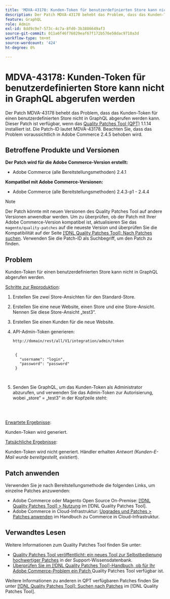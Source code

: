 ```yaml
---
title: 'MDVA-43178: Kunden-Token für benutzerdefinierten Store kann nicht in GraphQL abgerufen werden'
description: Der Patch MDVA-43178 behebt das Problem, dass das Kunden-Token für einen benutzerdefinierten Store nicht in GraphQL abgerufen werden kann. Dieser Patch ist verfügbar, wenn das [Quality Patches Tool (QPT)](https://experienceleague.adobe.com/de/docs/commerce-operations/tools/quality-patches-tool/quality-patches-tool-to-self-serve-quality-patches) 1.1.14 installiert ist. Die Patch-ID lautet MDVA-43178. Beachten Sie, dass das Problem voraussichtlich in Adobe Commerce 2.4.5 behoben wird.
feature: GraphQL
role: Admin
exl-id: 8dd9c9e7-573c-4c7a-8fd0-3b3886649af3
source-git-commit: 011a6f46f76029eaf67f172b576e58dac9710a3d
workflow-type: tm+mt
source-wordcount: '424'
ht-degree: 0%

---
```


# MDVA-43178: Kunden-Token für benutzerdefinierten Store kann nicht in GraphQL abgerufen werden

Der Patch MDVA-43178 behebt das Problem, dass das Kunden-Token für einen benutzerdefinierten Store nicht in GraphQL abgerufen werden kann. Dieser Patch ist verfügbar, wenn das [Quality Patches Tool (QPT)](https://experienceleague.adobe.com/de/docs/commerce-operations/tools/quality-patches-tool/quality-patches-tool-to-self-serve-quality-patches) 1.1.14 installiert ist. Die Patch-ID lautet MDVA-43178. Beachten Sie, dass das Problem voraussichtlich in Adobe Commerce 2.4.5 behoben wird.

## Betroffene Produkte und Versionen

**Der Patch wird für die Adobe Commerce-Version erstellt:**

* Adobe Commerce (alle Bereitstellungsmethoden) 2.4.1

**Kompatibel mit Adobe Commerce-Versionen:**

* Adobe Commerce (alle Bereitstellungsmethoden) 2.4.3-p1 - 2.4.4

>[!NOTE]
>
>Der Patch könnte mit neuen Versionen des Quality Patches Tool auf andere Versionen anwendbar werden. Um zu überprüfen, ob der Patch mit Ihrer Adobe Commerce-Version kompatibel ist, aktualisieren Sie das `magento/quality-patches` auf die neueste Version und überprüfen Sie die Kompatibilität auf der Seite [[!DNL Quality Patches Tool]: Nach Patches suchen](https://experienceleague.adobe.com/de/docs/commerce-operations/tools/quality-patches-tool/quality-patches-tool-to-self-serve-quality-patches). Verwenden Sie die Patch-ID als Suchbegriff, um den Patch zu finden.

## Problem

Kunden-Token für einen benutzerdefinierten Store kann nicht in GraphQL abgerufen werden.

<u>Schritte zur Reproduktion</u>:

1. Erstellen Sie zwei Store-Ansichten für den Standard-Store.
1. Erstellen Sie eine neue Website, einen Store und eine Store-Ansicht. Nennen Sie diese Store-Ansicht „test3“.
1. Erstellen Sie einen Kunden für die neue Website.
1. API-Admin-Token generieren:

   `http://domain/rest/all/V1/integration/admin/token`

   <pre>
    <code class="language-graphql">
    &lbrace;
      "username": "login",
      "password": "password"
    &rbrace;
    </code>
    </pre>

1. Senden Sie GraphQL, um das Kunden-Token als Administrator abzurufen, und verwenden Sie das Admin-Token zur Autorisierung, wobei „store“ = „test3“ in der Kopfzeile steht:

   <pre>
    <customer_email>
      </pre>

<u>Erwartete Ergebnisse</u>:

Kunden-Token wird generiert.

<u>Tatsächliche Ergebnisse</u>:

Kunden-Token wird nicht generiert. Händler erhalten *Antwort (Kunden-E-Mail wurde bereitgestellt, existiert*).

## Patch anwenden

Verwenden Sie je nach Bereitstellungsmethode die folgenden Links, um einzelne Patches anzuwenden:

* Adobe Commerce oder Magento Open Source On-Premise: [[!DNL Quality Patches Tool] > Nutzung](/help/tools/quality-patches-tool/usage.md) im [!DNL Quality Patches Tool].
* Adobe Commerce in Cloud-Infrastruktur: [Upgrades und Patches > Patches anwenden](https://experienceleague.adobe.com/docs/commerce-cloud-service/user-guide/develop/upgrade/apply-patches.html?lang=de) im Handbuch zu Commerce in Cloud-Infrastruktur.

## Verwandtes Lesen

Weitere Informationen zum Quality Patches Tool finden Sie unter:

* [Quality Patches Tool veröffentlicht: ein neues Tool zur Selbstbedienung hochwertiger Patches](https://experienceleague.adobe.com/de/docs/commerce-operations/tools/quality-patches-tool/quality-patches-tool-to-self-serve-quality-patches) in der Support-Wissensdatenbank.
* [Überprüfen Sie im [!DNL Quality Patches Tool]-Handbuch, ob für Ihr Adobe Commerce-Problem ein Patch ](/help/tools/quality-patches-tool/patches-available-in-qpt/check-patch-for-magento-issue-with-magento-quality-patches.md) Quality Patches Tool verfügbar ist.

Weitere Informationen zu anderen in QPT verfügbaren Patches finden Sie unter [[!DNL Quality Patches Tool]: Suchen nach Patches](https://experienceleague.adobe.com/tools/commerce-quality-patches/index.html?lang=de) im [!DNL Quality Patches Tool].
